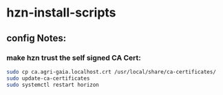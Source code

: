 # hzn-install-scripts

## config Notes:

### make hzn trust the self signed CA Cert:

```bash
sudo cp ca.agri-gaia.localhost.crt /usr/local/share/ca-certificates/
sudo update-ca-certificates
sudo systemctl restart horizon
```
